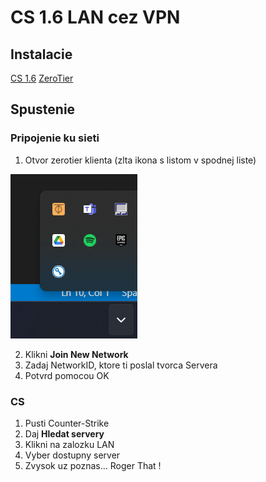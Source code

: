 # CS 1.6 LAN cez VPN

## Instalacie 

[CS 1.6](https://l.messenger.com/l.php?u=https%3A%2F%2Fwww.gamesites.cz%2Fsoubor%2F2686-counter-strike-1-6-zdarma&h=AT2LUhgWgOHi9aoWu0D2sLSu3pSZYpLp2jbjAEVjpb4Ky2OCH6_cdbANx8C_Z7A6yX9IFcFTyu0h5gP7Wm5xRfX_vYzzB9ESeoB77tr3XDvoyNCPHF_p65R-pU98JDMk2NtzbEamyD_Gh07HpVM)
[ZeroTier](https://www.zerotier.com/download/)

## Spustenie

### Pripojenie ku sieti

1. Otvor zerotier klienta (zlta ikona s listom v spodnej liste)

![Zerotier_running](/zerotier.png)

2. Klikni **Join New Network**
3. Zadaj NetworkID, ktore ti poslal tvorca Servera
4. Potvrd pomocou OK 

### CS

1. Pusti Counter-Strike
2. Daj **Hledat servery**
3. Klikni na zalozku LAN 
4. Vyber dostupny server
5. Zvysok uz poznas... Roger That ! 
